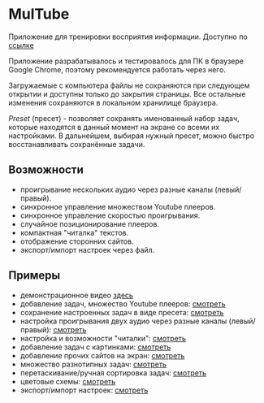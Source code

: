 # MulTube

Приложение для тренировки восприятия информации. Доступно по [ссылке](https://greekjoke.github.io/multube/)

Приложение разрабатывалось и тестировалось для ПК в браузере Google Chrome, поэтому рекомендуется работать через него.

Загружаемые с компьютера файлы не сохраняются при следующем открытии и доступны только до закрытия страницы. Все остальные изменения сохраняются в локальном хранилище браузера.

*Preset* (пресет) - позволяет сохранять именованный набор задач, которые находятся в данный момент на экране со всеми их настройками. В дальнейшем, выбирая нужный пресет, можно быстро восстанавливать сохранённые задачи.

## Возможности

- проигрывание нескольких аудио через разные каналы (левый/правый).
- синхронное управление множеством Youtube плееров.
- синхронное управление скоростью проигрывания.
- случайное позиционирование плееров.
- компактная "читалка" текстов.
- отображение сторонних сайтов.
- экспорт/импорт настроек через файл.

## Примеры

- демонстрационное видео [здесь](https://www.youtube.com/watch?v=SZJx5nXTsdo)
- добавление задач, множество Youtube плееров: [смотреть](https://www.youtube.com/watch?v=SZJx5nXTsdo)
- сохранение настроенных задач в виде пресета: [смотреть](https://youtu.be/SZJx5nXTsdo?t=108)
- настройка проигрывания двух аудио через разные каналы (левый/правый): [смотреть](https://youtu.be/SZJx5nXTsdo?t=129)
- настройка и возможности "читалки": [смотреть](https://youtu.be/SZJx5nXTsdo?t=192)
- добавление задач с картинками: [смотреть](https://youtu.be/SZJx5nXTsdo?t=266)
- добавление прочих сайтов на экран: [смотреть](https://youtu.be/SZJx5nXTsdo?t=310)
- множество разнотипных задач: [смотреть](https://youtu.be/SZJx5nXTsdo?t=358)
- перетаскивание/ручная сортировка задач: [смотреть](https://youtu.be/SZJx5nXTsdo?t=404)
- цветовые схемы: [смотреть](https://youtu.be/SZJx5nXTsdo?t=429)
- экспорт/импорт настроек: [смотреть](https://youtu.be/SZJx5nXTsdo?t=434)

<!-- TODO:
- voice text (type, pitch, volume)
- voice: left/right channels
- reading: compress short text file and store it in the local storage
- reading: positioning slider
- reading: антошка - fix sentences splitter
- audio/yt player: save/restore volume
 -->